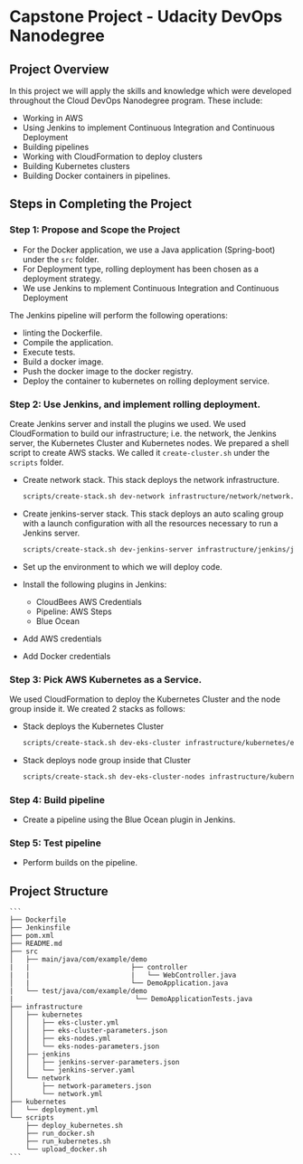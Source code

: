 # Capstone Project - Udacity DevOps Nanodegree 

## Project Overview

In this project we will apply the skills and knowledge which were developed throughout the Cloud DevOps Nanodegree program. These include:

- Working in AWS
- Using Jenkins to implement Continuous Integration and Continuous Deployment
- Building pipelines
- Working with CloudFormation to deploy clusters
- Building Kubernetes clusters
- Building Docker containers in pipelines.

## Steps in Completing the Project
### Step 1: Propose and Scope the Project
- For the Docker application, we use a Java application (Spring-boot) under the `src` folder.
- For Deployment type, rolling deployment has been chosen as a deployment strategy.
- We use Jenkins to mplement Continuous Integration and Continuous Deployment

The Jenkins pipeline will perform the following operations:
* linting the Dockerfile.
* Compile the application.
* Execute tests.
* Build a docker image.
* Push the docker image to the docker registry.
* Deploy the container to kubernetes on rolling deployment service. 

### Step 2: Use Jenkins, and implement rolling deployment. 
Create Jenkins server and install the plugins we used. We used CloudFormation to build our infrastructure; i.e. the network, the Jenkins server, the Kubernetes Cluster and Kubernetes nodes. We prepared a shell script to create AWS stacks. We called it `create-cluster.sh` under the `scripts` folder.

- Create network stack. This stack deploys the network infrastructure.

    ```bash
    scripts/create-stack.sh dev-network infrastructure/network/network.yml infrastructure/network/network-parameters.json
    ```
- Create jenkins-server stack. This stack deploys an auto scaling group with a launch configuration with all the resources necessary to run a Jenkins server.

    ```bash
    scripts/create-stack.sh dev-jenkins-server infrastructure/jenkins/jenkins-server.yml infrastructure/jenkins/jenkins-server-parameters.json
    ```
- Set up the environment to which we will deploy code.
- Install the following plugins in Jenkins:
  - CloudBees AWS Credentials
  - Pipeline: AWS Steps
  - Blue Ocean
- Add AWS credentials
- Add Docker credentials

### Step 3: Pick AWS Kubernetes as a Service.
We used CloudFormation to deploy the Kubernetes Cluster and the node group inside it. We created 2 stacks as follows:

- Stack deploys the Kubernetes Cluster

    ```bash
    scripts/create-stack.sh dev-eks-cluster infrastructure/kubernetes/eks-cluster.yml infrastructure/kubernetes/eks-cluster-parameters.json
     ```
 - Stack deploys node group inside that Cluster
 
    ```bash 
    scripts/create-stack.sh dev-eks-cluster-nodes infrastructure/kubernetes/eks-nodes.yml  infrastructure/kubernetes/eks-nodes-parameters.json
     ```

### Step 4: Build pipeline
- Create a pipeline using the Blue Ocean plugin in Jenkins.

### Step 5: Test pipeline
- Perform builds on the pipeline.

## Project Structure

    ```
    ├── Dockerfile
    ├── Jenkinsfile
    ├── pom.xml
    ├── README.md
    ├── src
    │   ├── main/java/com/example/demo
    |   |                         ├── controller
    |   |                         |   └── WebController.java
    │   |                         └── DemoApplication.java   
    |   └── test/java/com/example/demo
    |                              └── DemoApplicationTests.java
    ├── infrastructure
    │   ├── kubernetes
    │   │   ├── eks-cluster.yml
    │   │   ├── eks-cluster-parameters.json 
    │   │   ├── eks-nodes.yml
    │   │   └── eks-nodes-parameters.json
    │   ├── jenkins
    │   │   ├── jenkins-server-parameters.json
    │   │   └── jenkins-server.yaml
    │   └── network
    │       ├── network-parameters.json
    │       └── network.yml
    ├── kubernetes
    │   └── deployment.yml
    └── scripts
        ├── deploy_kubernetes.sh
        ├── run_docker.sh
        ├── run_kubernetes.sh
        └── upload_docker.sh
    ```
